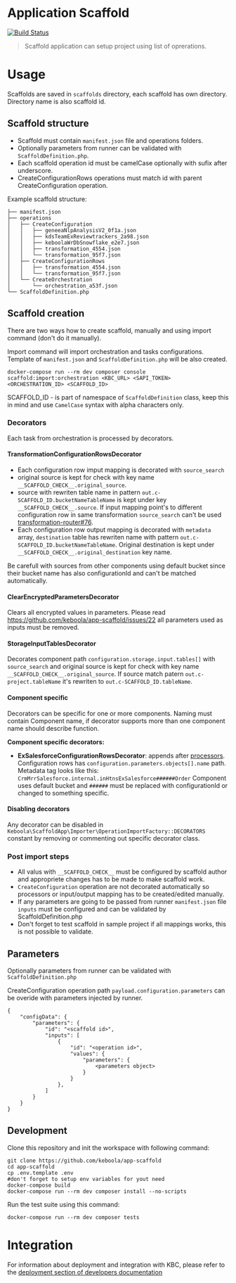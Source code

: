 # Application Scaffold

[![Build Status](https://travis-ci.com/keboola/app-scaffold.svg?branch=master)](https://travis-ci.com/keboola/app-scaffold)

> Scaffold application can setup project using list of oprerations.

# Usage

Scaffolds are saved in `scaffolds` directory, each scaffold has own directory. Directory name is also scaffold id.

## Scaffold structure

- Scaffold must contain `manifest.json` file and operations folders.
- Optionally parameters from runner can be validated with `ScaffoldDefinition.php`.
- Each scaffold operation id must be camelCase optionally with sufix after underscore.
- CreateConfigurationRows operations must match id with parent CreateConfiguration operation.

Example scaffold structure:
```
├── manifest.json
├── operations
│   ├── CreateConfiguration
│   │   ├── geneeaNlpAnalysisV2_0f1a.json
│   │   ├── kdsTeamExReviewtrackers_2a98.json
│   │   ├── keboolaWrDbSnowflake_e2e7.json
│   │   ├── transformation_4554.json
│   │   └── transformation_95f7.json
│   ├── CreateConfigurationRows
│   │   ├── transformation_4554.json
│   │   └── transformation_95f7.json
│   └── CreateOrchestration
│       └── orchestration_a53f.json
└── ScaffoldDefinition.php
```

## Scaffold creation

There are two ways how to create scaffold, manually and using import command (don't do it manually).

Import command will import orchestration and tasks configurations. Template of `manifest.json` and `ScaffoldDefinition.php` will be also created.
```
docker-compose run --rm dev composer console scaffold:import:orchestration <KBC_URL> <SAPI_TOKEN> <ORCHESTRATION_ID> <SCAFFOLD_ID>
```
SCAFFOLD_ID - is part of namespace of `ScaffoldDefinition` class, keep this in mind and use `CamelCase` syntax with alpha characters only.

### Decorators

Each task from orchestration is processed by decorators.

#### TransformationConfigurationRowsDecorator

 - Each configuration row imput mapping is decorated with `source_search`
 - original source is kept for check with key name `__SCAFFOLD_CHECK__.original_source`.
 - source with rewriten table name in pattern `out.c-SCAFFOLD_ID.bucketNameTableName` is kept under key `__SCAFFOLD_CHECK__.source`. If input mapping point's to different configuration row in same transformation `source_search` can't be used [transformation-router#76](https://github.com/keboola/transformation-router/issues/76).
 - Each configuration row output mapping is decorated with `metadata` array, `destination` table has rewriten name with pattern `out.c-SCAFFOLD_ID.bucketNameTableName`. Original destination is kept under `__SCAFFOLD_CHECK__.original_destination` key name.

Be carefull with sources from other components using default bucket since their bucket name has also configurationId and can't be matched automatically.

#### ClearEncryptedParametersDecorator

Clears all encrypted values in parameters. Please read https://github.com/keboola/app-scaffold/issues/22 all parameters used as inputs must be removed.

#### StorageInputTablesDecorator

Decorates component path `configuration.storage.input.tables[]` with `source_search` and original source is kept for check with key name `__SCAFFOLD_CHECK__.original_source`.
If source match patern `out.c-project.tableName` it's rewriten to `out.c-SCAFFOLD_ID.tableName`.

#### Component specific

Decorators can be specific for one or more components.
Naming must contain Component name, if decorator supports more than one component name should describe function.

**Component specific decorators:**

- **ExSalesforceConfigurationRowsDecorator**: appends after [processors](https://developers.keboola.com/extend/component/processors/). Configuration rows has `configuration.parameters.objects[].name` path. Metadata tag looks like this: `CrmMrrSalesforce.internal.inHtnsExSalesforce######Order` Component uses default bucket and `######` must be replaced with configurationId or changed to something specific.

#### Disabling decorators

Any decorator can be disabled in `Keboola\ScaffoldApp\Importer\OperationImportFactory::DECORATORS` constant by removing or commenting out specific decorator class.

### Post import steps

- All valus with `__SCAFFOLD_CHECK__` must be configured by scaffold author and appropriete changes has to be made to make scaffold work.
- `CreateConfiguration` operation are not decorated automatically so processors or input/output mapping has to be created/edited manually.
- If any parameters are going to be passed from runner `manifest.json` file `inputs` must be configured and can be validated by ScaffoldDefinition.php
- Don't forget to test scaffold in sample project if all mappings works, this is not possible to validate.

## Parameters

Optionally parameters from runner can be validated with `ScaffoldDefinition.php`

CreateConfiguration operation path `payload.configuration.parameters` can be overide with parameters injected by runner.

```
{
    "configData": {
        "parameters": {
            "id": "<scaffold id>",
            "inputs": [
                {
                    "id": "<operation id>",
                    "values": {
                    	"parameters": {
	                        <parameters object>
                    	}
                    }
                },
            ]
        }
    }
}
```

## Development

Clone this repository and init the workspace with following command:

```
git clone https://github.com/keboola/app-scaffold
cd app-scaffold
cp .env.template .env
#don't forget to setup env variables for yout need
docker-compose build
docker-compose run --rm dev composer install --no-scripts
```

Run the test suite using this command:

```
docker-compose run --rm dev composer tests
```

# Integration

For information about deployment and integration with KBC, please refer to the [deployment section of developers documentation](https://developers.keboola.com/extend/component/deployment/)
